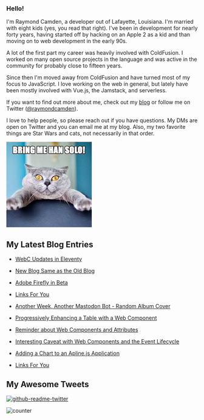 ### Hello!

I'm Raymond Camden, a developer out of Lafayette, Louisiana. I'm married with eight kids (yes, you read that right). I've been in development for nearly forty years, having started off by hacking on an Apple 2 as a kid and than moving on to web development in the early 90s.

A lot of the first part my career was heavily involved with ColdFusion. I worked on many open source projects in the language and was active in the community for probably close to fifteen years. 

Since then I'm moved away from ColdFusion and have turned most of my focus to JavaScript. I love working on the web in general, but lately have been mostly involved with Vue.js, the Jamstack, and serverless. 

If you want to find out more about me, check out my [blog](https://www.raymondcamden.com) or follow me on Twitter ([@raymondcamden](https://twitter.com/raymondcamden)). 

I love to help people, so please reach out if you have questions. My DMs are open on Twitter and you can email me at my blog. Also, my two favorite things are Star Wars and cats, not necessarily in that order.

![Star Wars cat](https://raw.githubusercontent.com/cfjedimaster/cfjedimaster/master/cat.jpg)

<!-- RSS -->
## My Latest Blog Entries

* [WebC Updates in Eleventy](https://www.raymondcamden.com/2023/03/28/webc-updates-in-eleventy)

* [New Blog Same as the Old Blog](https://www.raymondcamden.com/2023/03/27/new-blog-same-as-the-old-blog)

* [Adobe Firefly in Beta](https://www.raymondcamden.com/2023/03/21/adobe-firefly-in-beta)

* [Links For You](https://www.raymondcamden.com/2023/03/19/links-for-you)

* [Another Week, Another Mastodon Bot - Random Album Cover](https://www.raymondcamden.com/2023/03/17/another-week-another-mastodon-bot-random-album-cover)

* [Progressively Enhancing a Table with a Web Component](https://www.raymondcamden.com/2023/03/14/progressively-enhancing-a-table-with-a-web-component)

* [Reminder about Web Components and Attributes](https://www.raymondcamden.com/2023/03/09/reminder-about-web-components-and-attributes)

* [Interesting Caveat with Web Components and the Event Lifecycle](https://www.raymondcamden.com/2023/03/08/interesting-caveat-with-web-components-and-the-event-lifecycle)

* [Adding a Chart to an Apline.js Application](https://www.raymondcamden.com/2023/03/06/adding-a-chart-to-an-aplinejs-application)

* [Links For You](https://www.raymondcamden.com/2023/03/04/links-for-you)

<!-- ENDRSS -->

## My Awesome Tweets 

[![github-readme-twitter](https://github-readme-twitter.gazf.vercel.app/api?id=raymondcamden&layout=wide)](https://github.com/gazf/github-readme-twitter)

![counter](https://enzy20r2pibx5pb.m.pipedream.net)

